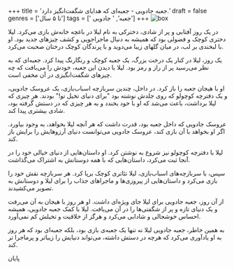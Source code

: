 +++
title = 'جعبه جادویی - جعبه‌ای که هدایای شگفت‌انگیز دارد.'
draft = false
genres = ['تا ۵ سال']
tags = [' جعبه', ' جادویی']
+++
![box](/57.Box.jpg)

در یک روز آفتابی و پر از شادی، دخترکی به نام لیلا در باغچه خانه‌ش بازی می‌کرد. لیلا دختری کوچک و فضولی بود که همیشه به دنبال ماجراجویی و کشف چیزهای جدید بود. او با لبخندی بر لب، در میان گلهای زیبا می‌دوید و با پرندگان کوچک درختان صحبت می‌کرد.

یک روز، لیلا در کنار یک درخت بزرگ، یک جعبه کوچک و رنگارنگ پیدا کرد. جعبه‌ای که به نظر می‌رسید پر از راز و رمز بود. لیلا با دیدن این جعبه، خودش را می‌بافت که چه چیزهای شگفت‌انگیزی در آن مخفی است.

او با هیجان جعبه را باز کرد. در داخل، چندین سربازچه اسباب‌بازی، یک عروسک جادویی، و یک دفترچه کوچولو که روی جلدش نوشته بود "برای دنیای تخیل تو!" بودند. هر چیزی که لیلا برداشت، باعث می‌شد که او با خود بخندد و به هر چیزی که در دستش گرفته بود، شادی بیشتری پیدا کند.

عروسک جادویی که داخل جعبه بود، قدرت داشت که هر آنچه لیلا بخواهد، به وجود بیاورد. اگر او بخواهد با آن بازی کند، عروسک جادویی می‌توانست دنیای آرزوهایش را برایش باز کند.

لیلا با دفترچه کوچولو نیز شروع به نوشتن کرد. او داستان‌هایی از دنیای خیالی خود را در آنجا ثبت می‌کرد، داستان‌هایی که با همه دوستانش به اشتراک می‌گذاشت.

سپس، با سربازچه‌های اسباب‌بازی، لیلا تئاتری کوچک برپا کرد. هر سربازچه نقش خود را بازی می‌کرد و داستان‌هایی از پیروزی‌ها و ماجراهای جذاب را برای لیلا و دوستانش به تصویر می‌کشیدند.

از آن روز، جعبه جادویی برای لیلا جای ویژه‌ای داشت. او هر روز با هیجان به آن می‌رفت و یک دنیای تازه و پر از شگفتی‌ها را در آن می‌یافت. لیلا با کمک جعبه جادویی، همیشه احساس خوشحالی و شادابی می‌کرد و هرگز از خلاقیت و تخیلش کم نمی‌آورد.

به همین خاطر، جعبه جادویی لیلا نه تنها یک جعبه‌ی بازی بود، بلکه جعبه‌ای بود که هر روز به او یادآوری می‌کرد که هرچه در دستش داشته، می‌تواند دنیایش را زیباتر و پرماجرا تر کند.

پایان